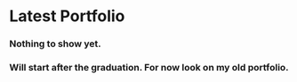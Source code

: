 # Latest Portfolio

### Nothing to show yet.

### Will start after the graduation. For now look on my old portfolio. 
